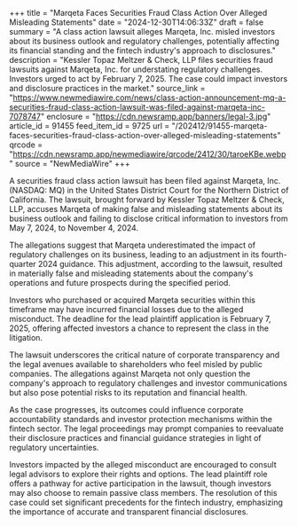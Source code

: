 +++
title = "Marqeta Faces Securities Fraud Class Action Over Alleged Misleading Statements"
date = "2024-12-30T14:06:33Z"
draft = false
summary = "A class action lawsuit alleges Marqeta, Inc. misled investors about its business outlook and regulatory challenges, potentially affecting its financial standing and the fintech industry's approach to disclosures."
description = "Kessler Topaz Meltzer & Check, LLP files securities fraud lawsuits against Marqeta, Inc. for understating regulatory challenges. Investors urged to act by February 7, 2025. The case could impact investors and disclosure practices in the market."
source_link = "https://www.newmediawire.com/news/class-action-announcement-mq-a-securities-fraud-class-action-lawsuit-was-filed-against-marqeta-inc-7078747"
enclosure = "https://cdn.newsramp.app/banners/legal-3.jpg"
article_id = 91455
feed_item_id = 9725
url = "/202412/91455-marqeta-faces-securities-fraud-class-action-over-alleged-misleading-statements"
qrcode = "https://cdn.newsramp.app/newmediawire/qrcode/2412/30/taroeKBe.webp"
source = "NewMediaWire"
+++

<p>A securities fraud class action lawsuit has been filed against Marqeta, Inc. (NASDAQ: MQ) in the United States District Court for the Northern District of California. The lawsuit, brought forward by Kessler Topaz Meltzer & Check, LLP, accuses Marqeta of making false and misleading statements about its business outlook and failing to disclose critical information to investors from May 7, 2024, to November 4, 2024.</p><p>The allegations suggest that Marqeta underestimated the impact of regulatory challenges on its business, leading to an adjustment in its fourth-quarter 2024 guidance. This adjustment, according to the lawsuit, resulted in materially false and misleading statements about the company's operations and future prospects during the specified period.</p><p>Investors who purchased or acquired Marqeta securities within this timeframe may have incurred financial losses due to the alleged misconduct. The deadline for the lead plaintiff application is February 7, 2025, offering affected investors a chance to represent the class in the litigation.</p><p>The lawsuit underscores the critical nature of corporate transparency and the legal avenues available to shareholders who feel misled by public companies. The allegations against Marqeta not only question the company's approach to regulatory challenges and investor communications but also pose potential risks to its reputation and financial health.</p><p>As the case progresses, its outcomes could influence corporate accountability standards and investor protection mechanisms within the fintech sector. The legal proceedings may prompt companies to reevaluate their disclosure practices and financial guidance strategies in light of regulatory uncertainties.</p><p>Investors impacted by the alleged misconduct are encouraged to consult legal advisors to explore their rights and options. The lead plaintiff role offers a pathway for active participation in the lawsuit, though investors may also choose to remain passive class members. The resolution of this case could set significant precedents for the fintech industry, emphasizing the importance of accurate and transparent financial disclosures.</p>